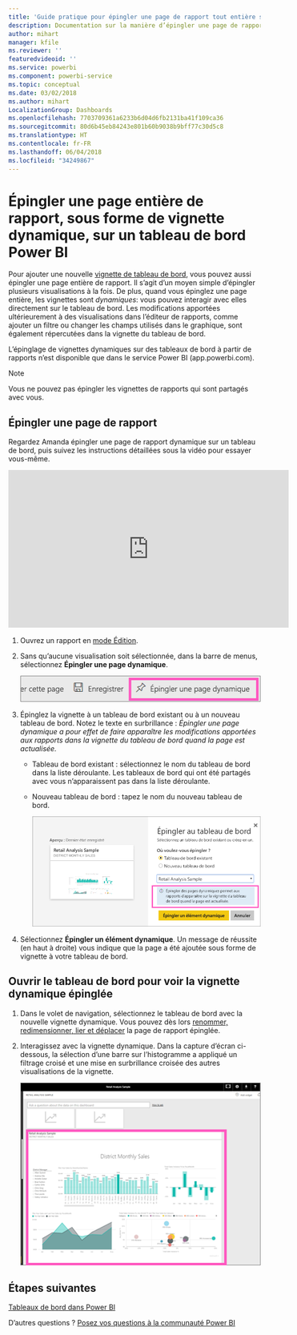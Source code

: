 ```yaml
---
title: 'Guide pratique pour épingler une page de rapport tout entière sur un tableau de bord Power BI '
description: Documentation sur la manière d’épingler une page de rapport dynamique entière sur un tableau de bord Power BI à partir d’un rapport.
author: mihart
manager: kfile
ms.reviewer: ''
featuredvideoid: ''
ms.service: powerbi
ms.component: powerbi-service
ms.topic: conceptual
ms.date: 03/02/2018
ms.author: mihart
LocalizationGroup: Dashboards
ms.openlocfilehash: 7703709361a6233b6d04d6fb2131ba41f109ca36
ms.sourcegitcommit: 80d6b45eb84243e801b60b9038b9bff77c30d5c8
ms.translationtype: HT
ms.contentlocale: fr-FR
ms.lasthandoff: 06/04/2018
ms.locfileid: "34249867"
---
```

# <a name="pin-an-entire-report-page-as-a-live-tile-to-a-power-bi-dashboard"></a>Épingler une page entière de rapport, sous forme de vignette dynamique, sur un tableau de bord Power BI
Pour ajouter une nouvelle [vignette de tableau de bord](service-dashboard-tiles.md), vous pouvez aussi épingler une page entière de rapport. Il s’agit d’un moyen simple d’épingler plusieurs visualisations à la fois.  De plus, quand vous épinglez une page entière, les vignettes sont *dynamiques*: vous pouvez interagir avec elles directement sur le tableau de bord. Les modifications apportées ultérieurement à des visualisations dans l’éditeur de rapports, comme ajouter un filtre ou changer les champs utilisés dans le graphique, sont également répercutées dans la vignette du tableau de bord.  

L’épinglage de vignettes dynamiques sur des tableaux de bord à partir de rapports n’est disponible que dans le service Power BI (app.powerbi.com).

> [!NOTE]
> Vous ne pouvez pas épingler les vignettes de rapports qui sont partagés avec vous.
> 
> 

## <a name="pin-a-report-page"></a>Épingler une page de rapport
Regardez Amanda épingler une page de rapport dynamique sur un tableau de bord, puis suivez les instructions détaillées sous la vidéo pour essayer vous-même.

<iframe width="560" height="315" src="https://www.youtube.com/embed/EzhfBpPboPA" frameborder="0" allowfullscreen></iframe>


1. Ouvrez un rapport en [mode Édition](service-interact-with-a-report-in-editing-view.md).
2. Sans qu’aucune visualisation soit sélectionnée, dans la barre de menus, sélectionnez **Épingler une page dynamique**.
   
   ![icône Épingler une page dynamique](media/service-dashboard-pin-live-tile-from-report/pbi-pin-live-page.png) 
3. Épinglez la vignette à un tableau de bord existant ou à un nouveau tableau de bord. Notez le texte en surbrillance : *Épingler une page dynamique a pour effet de faire apparaître les modifications apportées aux rapports dans la vignette du tableau de bord quand la page est actualisée.*
   
   * Tableau de bord existant : sélectionnez le nom du tableau de bord dans la liste déroulante. Les tableaux de bord qui ont été partagés avec vous n’apparaissent pas dans la liste déroulante.
   * Nouveau tableau de bord : tapez le nom du nouveau tableau de bord.
     
     ![boîte de dialogue Épingler au tableau de bord](media/service-dashboard-pin-live-tile-from-report/pbi-pin-live-page-dialog.png)
4. Sélectionnez **Épingler un élément dynamique**. Un message de réussite (en haut à droite) vous indique que la page a été ajoutée sous forme de vignette à votre tableau de bord.

## <a name="open-the-dashboard-to-see-the-pinned-live-tile"></a>Ouvrir le tableau de bord pour voir la vignette dynamique épinglée
1. Dans le volet de navigation, sélectionnez le tableau de bord avec la nouvelle vignette dynamique. Vous pouvez dès lors [renommer, redimensionner, lier et déplacer](service-dashboard-edit-tile.md) la page de rapport épinglée.  
2. Interagissez avec la vignette dynamique.  Dans la capture d’écran ci-dessous, la sélection d’une barre sur l’histogramme a appliqué un filtrage croisé et une mise en surbrillance croisée des autres visualisations de la vignette.
   
    ![tableaux de bord avec une vignette dynamique](media/service-dashboard-pin-live-tile-from-report/pbi-live-tile.png)

## <a name="next-steps"></a>Étapes suivantes
[Tableaux de bord dans Power BI](service-dashboards.md)

D’autres questions ? [Posez vos questions à la communauté Power BI](http://community.powerbi.com/)

